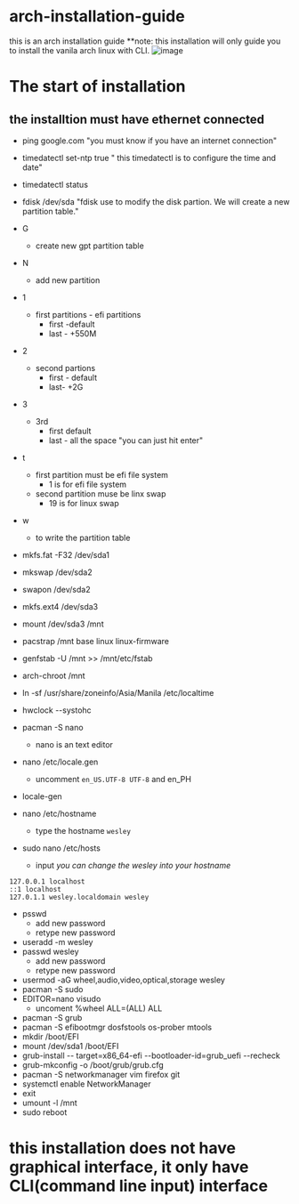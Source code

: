 # arch-installation-guide
this is an arch installation guide
**note: this installation will only guide you to install the vanila arch linux with CLI.
![image](https://user-images.githubusercontent.com/51907689/111893773-03218300-8a40-11eb-9343-d3cc47674d55.png)
# The start of installation
## the installtion must have ethernet connected

- ping google.com "you must know if you have an internet connection"

- timedatectl set-ntp true " this timedatectl is to configure the time and date"
- timedatectl status
- fdisk /dev/sda "fdisk use to modify the disk partion. We will create a new partition table."
- G
    - create new gpt partition table
- N
    - add new partition
- 1
    - first partitions - efi partitions
        - first -default
        - last - +550M
- 2
    - second partions
        - first - default
        - last- +2G
- 3
    - 3rd
        - first default
        - last - all the space "you can just hit enter"
- t
    - first partition must be efi file system
        - 1 is for efi file system
    - second partition muse be linx swap
        - 19 is for linux swap
- w
    - to write the partition table
- mkfs.fat -F32 /dev/sda1
- mkswap /dev/sda2
- swapon /dev/sda2
- mkfs.ext4 /dev/sda3
- mount /dev/sda3 /mnt
- pacstrap /mnt base linux linux-firmware
- genfstab -U /mnt >> /mnt/etc/fstab
- arch-chroot /mnt
- ln -sf /usr/share/zoneinfo/Asia/Manila /etc/localtime
- hwclock --systohc
- pacman -S nano
    - nano is an text editor
- nano /etc/locale.gen
    - uncomment `en_US.UTF-8 UTF-8` and en_PH
- locale-gen
- nano /etc/hostname
    - type the hostname `wesley`
- sudo nano /etc/hosts
    - input *you can change the wesley into your hostname*
        

```
127.0.0.1 localhost
::1 localhost
127.0.1.1 wesley.localdomain wesley
```

- psswd
	- add new password
	- retype new password
- useradd -m wesley
- passwd wesley
	- add new password
	- retype new password
- usermod -aG wheel,audio,video,optical,storage wesley
- pacman -S sudo
- EDITOR=nano visudo
	- uncoment %wheel ALL=(ALL) ALL
- pacman -S grub
- pacman -S efibootmgr dosfstools os-prober mtools
- mkdir /boot/EFI
- mount /dev/sda1 /boot/EFI
- grub-install -- target=x86_64-efi --bootloader-id=grub_uefi --recheck
- grub-mkconfig -o /boot/grub/grub.cfg
- pacman -S networkmanager vim firefox git 
- systemctl enable NetworkManager
- exit
- umount -l /mnt
- sudo reboot
# this installation does not have graphical interface, it only have CLI(command line input) interface

